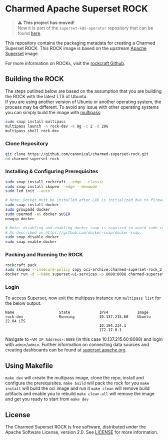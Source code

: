 # Charmed Apache Superset ROCK

> ⚠️ **This project has moved!**  
> Now it is part of the `superset-k8s-operator` repository that can be found [here](https://github.com/canonical/superset-k8s-operator).

This repository contains the packaging metadata for creating a Charmed Superset ROCK. This ROCK image is based on the upstream [Apache Superset](https://downloads.apache.org/superset/) image.

For more information on ROCKs, visit the [rockcraft Github](https://github.com/canonical/rockcraft).

## Building the ROCK
The steps outlined below are based on the assumption that you are building the ROCK with the latest LTS of Ubuntu.  
If you are using another version of Ubuntu or another operating system, the process may be different. 
To avoid any issue with other operating systems you can simply build the image with [multipass](https://multipass.run/):
```bash
sudo snap install multipass
multipass launch -n rock-dev -m 8g -c 2 -d 20G
multipass shell rock-dev
```
### Clone Repository
```bash
git clone https://github.com/canonical/charmed-superset-rock.git
cd charmed-superset-rock
```
### Installing & Configuring Prerequisites
```bash
sudo snap install rockcraft --edge --classic
sudo snap install skopeo --edge --devmode
sudo lxd init --auto

# Note: Docker must be installed after LXD is initialized due to firewall rules incompatibility.
sudo snap install docker
sudo groupadd docker
sudo usermod -aG docker $USER
newgrp docker

# Note: disabling and enabling docker snap is required to avoid sudo requirement. 
# As described in https://github.com/docker-snap/docker-snap.
sudo snap disable docker
sudo snap enable docker
```
### Packing and Running the ROCK
```bash
rockcraft pack
sudo skopeo --insecure-policy copy oci-archive:charmed-superset-rock_2.1.0-22.04-edge_amd64.rock docker-daemon:charmed-superset-rock:2.1.0
docker run -d --name superset-ui-services -p 8088:8088 charmed-superset-rock:2.1.0 --args superset-ui -g 'daemon off:' \; start superset-ui
```
### Login
To access Superset, now exit the multipass instance run `multipass list` for the below output.
```
Name                    State             IPv4             Image
rock-dev                Running           10.137.215.60    Ubuntu 22.04 LTS
                                          10.194.234.1
                                          172.17.0.1
```
Navigate to `<VM IP Address>:8088` (in this case 10.137.215.60:8088) and login with `admin`/`admin`. 
Further information on connecting data sources and creating dashboards can be found at [superset.apache.org](https://superset.apache.org/docs/creating-charts-dashboards/creating-your-first-dashboard/).

## Using Makefile

`make dev` will create the multipass image, clone the repo, install and configure the prerequisites.
`make build` will pack the rock for you
`make install` will build the oci image and run it
`make clean` will remove build artifacts and enable you to rebuild
`make clean-all` will remove the image and get you ready to start from `make dev`

## License
The Charmed Superset ROCK is free software, distributed under the Apache
Software License, version 2.0. See
[LICENSE](https://github.com/canonical/charmed-superset-rock/blob/main/LICENSE)
for more information.
